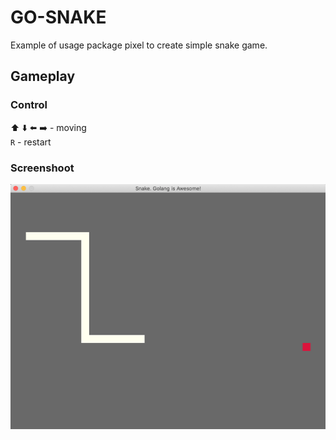 # GO-SNAKE
Example of usage package pixel to create simple snake game.
## Gameplay
### Control
:arrow_up: :arrow_down: :arrow_left: :arrow_right: - moving  
`R` - restart
### Screenshoot
![Game window screnshoot](screnshoot.png)